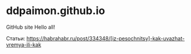 # ddpaimon.github.io
GitHub site
Hello all!

Статьи: 
https://habrahabr.ru/post/334348/[iz-pesochnitsy]-kak-uvazhat-vremya-ili-kak

